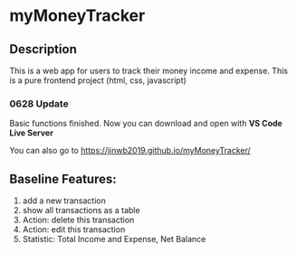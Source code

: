 # myMoneyTracker

## Description
This is a web app for users to track their money income and expense.
This is a pure frontend project (html, css, javascript)

### 0628 Update
Basic functions finished.
Now you can download and open with **VS Code Live Server**

You can also go to https://jinwb2019.github.io/myMoneyTracker/

## Baseline Features:
1. add a new transaction
2. show all transactions as a table
3. Action: delete this transaction
4. Action: edit this transaction
5. Statistic: Total Income and Expense, Net Balance
